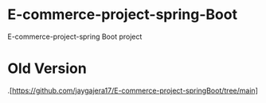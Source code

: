 # E-commerce-project-spring-Boot
E-commerce-project-spring Boot project
# Old Version 
.[https://github.com/jaygajera17/E-commerce-project-springBoot/tree/main]

